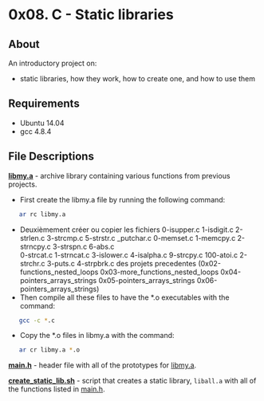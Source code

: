 # 0x08. C - Static libraries
## About
An introductory project on:
- static libraries, how they work, how to create one, and how to use them
## Requirements
- Ubuntu 14.04
- gcc 4.8.4
## File Descriptions
**[libmy.a](libmy.a)** - archive library containing various functions from previous projects.
 
- First create the libmy.a file by running the following command:
```bash
   ar rc libmy.a
```
- Deuxièmement créer ou copier les fichiers 0-isupper.c  1-isdigit.c  2-strlen.c   3-strcmp.c   5-strstr.c  _putchar.c
0-memset.c   1-memcpy.c   2-strncpy.c  3-strspn.c   6-abs.c     
0-strcat.c   1-strncat.c  3-islower.c  4-isalpha.c  9-strcpy.c
100-atoi.c   2-strchr.c   3-puts.c     4-strpbrk.c des projets precedentes
(0x02-functions_nested_loops
0x03-more_functions_nested_loops
0x04-pointers_arrays_strings
0x05-pointers_arrays_strings
0x06-pointers_arrays_strings)
- Then compile all these files to have the *.o executables with the command:

```bash
   gcc -c *.c
```
- Copy the *.o files in libmy.a with the command:
```bash
   ar cr libmy.a *.o
```

**[main.h](main.h)** - header file with all of the prototypes for [libmy.a](libmy.a).

**[create_static_lib.sh](create_static_lib.sh)** - script that creates a static library, `liball.a` with all of the functions listed in [main.h](main.h).

